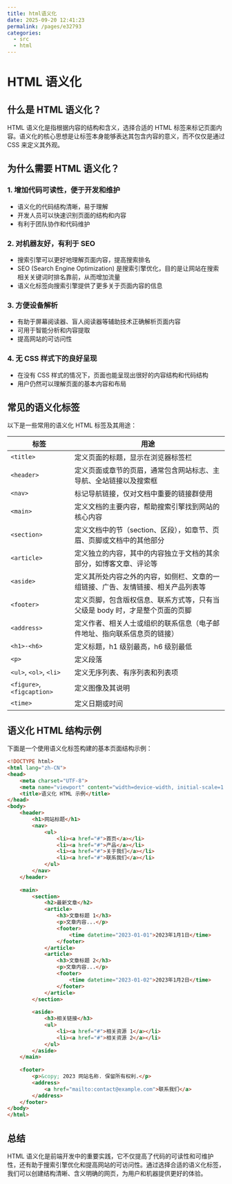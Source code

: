 ```yaml
---
title: html语义化
date: 2025-09-20 12:41:23
permalink: /pages/e32793
categories:
  - src
  - html
---
```

# HTML 语义化

## 什么是 HTML 语义化？

HTML 语义化是指根据内容的结构和含义，选择合适的 HTML 标签来标记页面内容。语义化的核心思想是让标签本身能够表达其包含内容的意义，而不仅仅是通过 CSS 来定义其外观。

## 为什么需要 HTML 语义化？

### 1. 增加代码可读性，便于开发和维护

- 语义化的代码结构清晰，易于理解
- 开发人员可以快速识别页面的结构和内容
- 有利于团队协作和代码维护

### 2. 对机器友好，有利于 SEO

- 搜索引擎可以更好地理解页面内容，提高搜索排名
- SEO (Search Engine Optimization) 是搜索引擎优化，目的是让网站在搜索相关关键词时排名靠前，从而增加流量
- 语义化标签向搜索引擎提供了更多关于页面内容的信息

### 3. 方便设备解析

- 有助于屏幕阅读器、盲人阅读器等辅助技术正确解析页面内容
- 可用于智能分析和内容提取
- 提高网站的可访问性

### 4. 无 CSS 样式下的良好呈现

- 在没有 CSS 样式的情况下，页面也能呈现出很好的内容结构和代码结构
- 用户仍然可以理解页面的基本内容和布局

## 常见的语义化标签

以下是一些常用的语义化 HTML 标签及其用途：

| 标签 | 用途 |
|------|------|
| `<title>` | 定义页面的标题，显示在浏览器标签栏 |
| `<header>` | 定义页面或章节的页眉，通常包含网站标志、主导航、全站链接以及搜索框 |
| `<nav>` | 标记导航链接，仅对文档中重要的链接群使用 |
| `<main>` | 定义文档的主要内容，帮助搜索引擎找到网站的核心内容 |
| `<section>` | 定义文档中的节（section、区段），如章节、页眉、页脚或文档中的其他部分 |
| `<article>` | 定义独立的内容，其中的内容独立于文档的其余部分，如博客文章、评论等 |
| `<aside>` | 定义其所处内容之外的内容，如侧栏、文章的一组链接、广告、友情链接、相关产品列表等 |
| `<footer>` | 定义页脚，包含版权信息、联系方式等，只有当父级是 body 时，才是整个页面的页脚 |
| `<address>` | 定义作者、相关人士或组织的联系信息（电子邮件地址、指向联系信息页的链接） |
| `<h1>-<h6>` | 定义标题，h1 级别最高，h6 级别最低 |
| `<p>` | 定义段落 |
| `<ul>`, `<ol>`, `<li>` | 定义无序列表、有序列表和列表项 |
| `<figure>`, `<figcaption>` | 定义图像及其说明 |
| `<time>` | 定义日期或时间 |

## 语义化 HTML 结构示例

下面是一个使用语义化标签构建的基本页面结构示例：

```html
<!DOCTYPE html>
<html lang="zh-CN">
<head>
    <meta charset="UTF-8">
    <meta name="viewport" content="width=device-width, initial-scale=1.0">
    <title>语义化 HTML 示例</title>
</head>
<body>
    <header>
        <h1>网站标题</h1>
        <nav>
            <ul>
                <li><a href="#">首页</a></li>
                <li><a href="#">产品</a></li>
                <li><a href="#">关于我们</a></li>
                <li><a href="#">联系我们</a></li>
            </ul>
        </nav>
    </header>
    
    <main>
        <section>
            <h2>最新文章</h2>
            <article>
                <h3>文章标题 1</h3>
                <p>文章内容...</p>
                <footer>
                    <time datetime="2023-01-01">2023年1月1日</time>
                </footer>
            </article>
            <article>
                <h3>文章标题 2</h3>
                <p>文章内容...</p>
                <footer>
                    <time datetime="2023-01-02">2023年1月2日</time>
                </footer>
            </article>
        </section>
        
        <aside>
            <h3>相关链接</h3>
            <ul>
                <li><a href="#">相关资源 1</a></li>
                <li><a href="#">相关资源 2</a></li>
            </ul>
        </aside>
    </main>
    
    <footer>
        <p>&copy; 2023 网站名称. 保留所有权利.</p>
        <address>
            <a href="mailto:contact@example.com">联系我们</a>
        </address>
    </footer>
</body>
</html>
```
## 总结

HTML 语义化是前端开发中的重要实践，它不仅提高了代码的可读性和可维护性，还有助于搜索引擎优化和提高网站的可访问性。通过选择合适的语义化标签，我们可以创建结构清晰、含义明确的网页，为用户和机器提供更好的体验。
